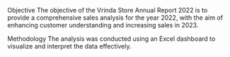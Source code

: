 Objective
The objective of the Vrinda Store Annual Report 2022 is to provide a comprehensive sales analysis for the year 2022, with the aim of enhancing customer understanding and increasing sales in 2023.


Methodology
The analysis was conducted using an Excel dashboard to visualize and interpret the data effectively.
